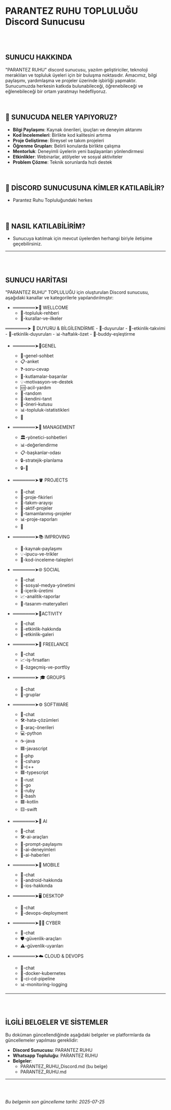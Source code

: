 # PARANTEZ RUHU TOPLULUĞU Discord Sunucusu

<br><br>

## SUNUCU HAKKINDA

"PARANTEZ RUHU" discord sunucusu, yazılım geliştiriciler, teknoloji meraklıları ve topluluk üyeleri için bir buluşma noktasıdır. Amacımız, bilgi paylaşımı, yardımlaşma ve projeler üzerinde işbirliği yapmaktır. Sunucumuzda herkesin katkıda bulunabileceği, öğrenebileceği ve eğlenebileceği bir ortam yaratmayı hedefliyoruz.


<br>


## 🌟 SUNUCUDA NELER YAPIYORUZ?
- **Bilgi Paylaşımı**: Kaynak önerileri, ipuçları ve deneyim aktarımı
- **Kod İncelemeleri**: Birlikte kod kalitesini artırma
- **Proje Geliştirme**: Bireysel ve takım projeleri
- **Öğrenme Grupları**: Belirli konularda birlikte çalışma
- **Mentorluk**: Deneyimli üyelerin yeni başlayanları yönlendirmesi
- **Etkinlikler**: Webinarlar, atölyeler ve sosyal aktiviteler
- **Problem Çözme**: Teknik sorunlarda hızlı destek


<br>


## 👥 DİSCORD SUNUCUSUNA KİMLER KATILABİLİR?
- Parantez Ruhu Topluluğundaki herkes


<br>


## 🚪 NASIL KATILABİLİRİM?
- Sunucuya katılmak için mevcut üyelerden herhangi biriyle iletişime geçebilirsiniz.



<hr><br><br>



## SUNUCU HARİTASI

"PARANTEZ RUHU" TOPLULUĞU için oluşturulan Discord sunucusu, aşağıdaki kanallar ve kategorilerle yapılandırılmıştır:

- ═══════➤👋 WELLCOME 
    - 📖-topluluk-rehberi
    - 📜-kurallar-ve-ilkeler

═══════➤ 📢 DUYURU & BİLGİLENDİRME
    - 📢-duyurular
    - 📅-etkinlik-takvimi
    - 📅-etkinlik-duyuruları
    - 📊-haftalık-özet
    - 🤝-buddy-eşleştirme

- ═══════➤💬GENEL
    - 💭-genel-sohbet
    - 📋-anket
    - ❓-soru-cevap
    - 🎉-kutlamalar-başarılar
    - 💡-motivasyon-ve-destek
    - 🆘-acil-yardım
    - 🎲-random
    - 👋-kendini-tanıt
    - 💭-öneri-kutusu
    - 📊-topluluk-istatistikleri
    - 🎤

- ═══════➤👥 MANAGEMENT
    - 🏛️-yönetici-sohbetleri
    - 📊-değerlendirme
    - 📋-başkanlar-odası
    - 🔒-stratejik-planlama
    - 🔒-🎤

- ═══════➤🪣 PROJECTS
    - 💭-chat
    - 💼-proje-fikirleri
    - 👥-takım-arayışı
    - 🚀-aktif-projeler
    - 🤝-tamamlanmış-projeler
    - 📊-proje-raporları
    - 🎤

- ═══════➤📚 IMPROVING
    - 📖-kaynak-paylaşımı
    - 💡-ipucu-ve-trikler
    - 📝-kod-inceleme-talepleri

- ═══════➤🌐 SOCIAL
    - 💭-chat
    - 📱-sosyal-medya-yönetimi
    - 📝-içerik-üretimi
    - 📈-analitik-raporlar
    - 🎨-tasarım-materyalleri

- ═══════➤🎪ACTIVITY
    - 💬-chat
    - 🎤-etkinlik-hakkında
    - 📸-etkinlik-galeri

- ═══════➤💼 FREELANCE
    - 💬-chat
    - 📈-iş-fırsatları
    - 📝-özgeçmiş-ve-portföy

- ═══════➤ 🎓 GROUPS
    - 💬-chat
    - 👥-gruplar

- ═══════➤⚙️ SOFTWARE
    - 💬-chat
    - 🛠️-hata-çözümleri
    - 🔧-araç-önerileri
    - 💻-python
    - ☕-java
    - 🟦-javascript
    - 🐘-php
    - 🐍-csharp
    - 🔷-c++
    - 🟪-typescript
    - 🦀-rust
    - 🐹-go
    - 🐍-ruby
    - 🐧-bash
    - 🟩-kotlin
    - 🟨-swift

- ═══════➤🤖 AI
    - 💬-chat
    - 🛠️-ai-araçları
    - 📝-prompt-paylaşımı
    - 🔬-ai-deneyimleri
    - 📰-ai-haberleri

- ═══════➤📱 MOBILE
    - 💬-chat
    - 🤖-android-hakkında
    - 🍏-ios-hakkında

- ═══════➤🖥️ DESKTOP
    - 💬-chat
    - 🔧-devops-deployment

- ═══════➤🕵️‍♂️ CYBER
    - 💬-chat
    - 🛡️-güvenlik-araçları
    - ⚠️-güvenlik-uyarıları

- ═══════➤☁️ CLOUD & DEVOPS
    - 💭-chat
    - 🐳-docker-kubernetes
    - 🔄-ci-cd-pipeline
    - 📊-monitoring-logging




<hr><br><br>




## İLGİLİ BELGELER VE SİSTEMLER

Bu doküman güncellendiğinde aşağıdaki belgeler ve platformlarda da güncellemeler yapılması gereklidir:

- **Discord Sunucusu**: PARANTEZ RUHU 
- **Whatsapp Topluluğu**: PARANTEZ RUHU
- **Belgeler**: 
    - PARANTEZ_RUHU_Discord.md (bu belge)
    - PARANTEZ_RUHU.md



<hr><br><br>


*Bu belgenin son güncelleme tarihi: 2025-07-25*